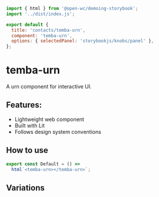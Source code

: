 ```js script
import { html } from '@open-wc/demoing-storybook';
import '../dist/index.js';

export default {
  title: 'contacts/temba-urn',
  component: 'temba-urn',
  options: { selectedPanel: 'storybookjs/knobs/panel' },
};
```

# temba-urn

A urn component for interactive UI.

## Features:

- Lightweight web component
- Built with Lit
- Follows design system conventions

## How to use

```js preview-story
export const Default = () =>
  html`<temba-urn></temba-urn>`;
```

## Variations

